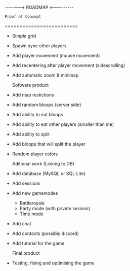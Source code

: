 -------> ROADMAP <---------
	
	Proof of Concept
=========================

- Simple grid
- Spawn sync other players
- Add player movement (mouse movement)
- Add recentering after player movement (sidescrolling)
- Add automatic zoom & minimap

	Software product

- Add map restictions
- Add random bloops (server side)
- Add ability to eat bloops
- Add ability to eat other players (smaller than me)
- Add ability to split	
- Add bloops that will split the player		
- Random player colors

	Aditional work (Linking to DB) 

- Add database (MySQL or SQL Lite)
- Add sessions
- Add new gamemodes
	- Battleroyale
	- Party mode (with private sesions)
	- Time mode
- Add chat
- Add contacts (possibly discord) 
- Add tutorial for the game

	Final product

- Testing, fixing and optimising the game
